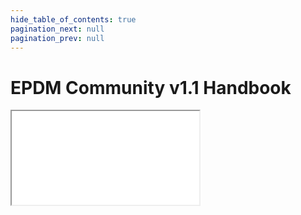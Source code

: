 ```yaml
---
hide_table_of_contents: true
pagination_next: null
pagination_prev: null
---
```


# EPDM Community v1.1 Handbook

<iframe src="/reference/data-standard/handbook/tpdm-community-v1.1/"
  title="Educator Preparation Data Model (Community) v1.1 Handbook" />
